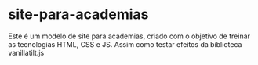# site-para-academias
  Este é um modelo de site para academias, criado com o objetivo de treinar as tecnologias HTML, CSS e JS. Assim como testar efeitos da biblioteca vanillatilt.js
